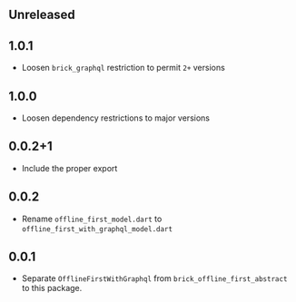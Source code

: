 ## Unreleased

## 1.0.1

* Loosen `brick_graphql` restriction to permit `2+` versions

## 1.0.0

* Loosen dependency restrictions to major versions

## 0.0.2+1

* Include the proper export

## 0.0.2

* Rename `offline_first_model.dart` to `offline_first_with_graphql_model.dart`

## 0.0.1

* Separate `OfflineFirstWithGraphql` from `brick_offline_first_abstract` to this package.
